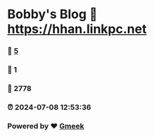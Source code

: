 # Bobby's Blog :link: https://hhan.linkpc.net 
### :page_facing_up: [5](https://hhan.linkpc.net/tag.html) 
### :speech_balloon: 1 
### :hibiscus: 2778 
### :alarm_clock: 2024-07-08 12:53:36 
### Powered by :heart: [Gmeek](https://github.com/Meekdai/Gmeek)

